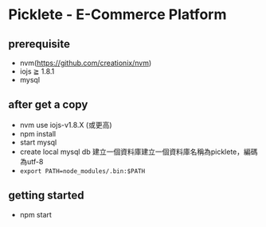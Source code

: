 Picklete - E-Commerce Platform
===============================

## prerequisite

* nvm(https://github.com/creationix/nvm)
* iojs ≧ 1.8.1
* mysql

## after get a copy

* nvm use iojs-v1.8.X (或更高)
* npm install
* start mysql
* create local mysql db
    建立一個資料庫建立一個資料庫名稱為picklete，編碼為utf-8
* `export PATH=node_modules/.bin:$PATH`

## getting started

* npm start
